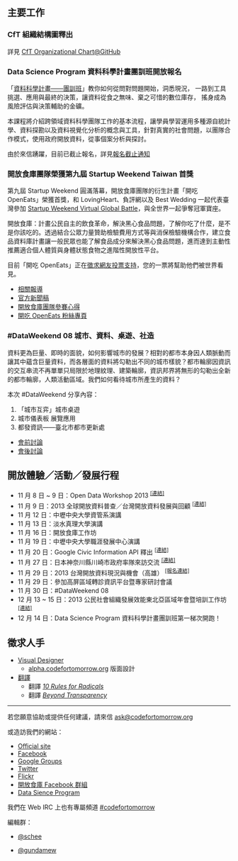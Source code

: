 ## 主要工作

### CfT 組織結構圖釋出
詳見 [CfT Organizational Chart@GitHub][1]

### Data Science Program 資料科學計畫團訓班開放報名
「[資料科學計畫——團訓班][3]」教你如何從問對問題開始，洞悉現況， 一路到工具挑選、應用與最終的決策，讓資料從食之無味、棄之可惜的數位庫存， 搖身成為風險評估與決策輔助的金礦。

本課程將介紹跨領域資料科學團隊工作的基本流程，讓學員學習運用多種源自統計學、資料探勘以及資料視覺化分析的概念與工具，針對真實的社會問題，以團隊合作模式，使用政府開放資料，從事個案分析與探討。

由於來信踴躍，目前已截止報名，詳見[報名截止通知][2]

### 開放食庫團隊榮獲第九屆 Startup Weekend Taiwan 首獎
第九屆 Startup Weekend 圓滿落幕，開放食庫團隊的衍生計畫「開吃 OpenEats」榮獲首獎，和 LovingHeart、負評網以及 Best Wedding 一起代表臺灣參加 [Startup Weekend Virtual Global Battle][4]，與全世界一起爭奪冠軍寶座。

開放食庫：計畫公民自主的飲食革命，解決黑心食品問題，了解你吃了什麼，是不是你該吃的。透過結合公眾力量贊助檢驗費用方式等與消保檢驗機構合作，建立食品資料庫計畫讓一般民眾也能了解食品成分來解決黑心食品問題，進而達到主動性推薦適合個人體質與身體狀態食物之進階性開放性平台。

目前「開吃 OpenEats」正在[徵求網友投票支持][5]，您的一票將幫助他們被世界看見。

- [相關報導][6]
- [官方新聞稿][7]
- [開放食庫團隊參賽心得][8]
- [開吃 OpenEats 粉絲專頁][9]

### #DataWeekend 08 城市、資料、桌遊、社造
資料更為巨量、即時的面貌，如何影響城市的發展？相對的都市本身因人類脈動而讓其中蘊含巨量資料，而各層面的資料將勾勒出不同的城市樣貌？都市輪廓因資訊的交互串流不再單單只局限於地理紋理、建築輪廓，資訊邦界將無形的勾勒出全新的都市輪廓，人類活動區域。我們如何看待城市所產生的資料？

本次 #DataWeekend 分享內容：

1. 「城市互弈」城市桌遊  
2. 城市儀表板 展覽應用
3. 都發資訊——臺北市都市更新處

- [會前討論][10]
- [會後討論][11]

## 開放體驗／活動／發展行程
- 11 月 8 日 ~ 9 日：Open Data Workshop 2013 <sup>[\[連結\]][12]</sup>
- 11 月 9 日：2013 全球開放資料普查／台灣開放資料發展與回顧 <sup>[\[連結\]][13]</sup>
- 11 月 12 日：中壢中央大學資管系演講
- 11 月 13 日：淡水真理大學演講
- 11 月 16 日：開放食庫工作坊
- 11 月 19 日：中壢中央大學職涯發展中心演講
- 11 月 20 日：Google Civic Information API 釋出 <sup>[\[連結\]][14]</sup>
- 11 月 27 日：日本神奈川縣川崎市政府率隊來訪交流 <sup>[\[連結\]][15]</sup>
- 11 月 29 日：2013 台灣開放資料現況與機會（高雄） <sup>[\[報名連結\]][16]</sup>
- 11 月 29 日：參加高屏區域轉診資訊平台暨專家研討會議
- 11 月 30 日：#DataWeekend 08
- 12 月 13 ~ 15 日：2013 公民社會組織發展效能東北亞區域年會暨培訓工作坊 <sup>[\[連結\]][17]</sup>
- 12 月 14 日：Data Science Program 資料科學計畫團訓班第一梯次開跑！

## 徵求人手
- [Visual Designer][18]
    - [alpha.codefortomorrow.org][19] 版面設計
- [翻譯][20]
    - 翻譯 [*10 Rules for Radicals*][21]
    - 翻譯 [*Beyond Transparency*][22]

---

若您願意協助或提供任何建議，請來信 ask@codefortomorrow.org

或造訪我們的網站：

- [Official site][23]
- [Facebook][24]
- [Google Groups][25]
- [Twitter][26]
- [Flickr][27]
- [開放食庫 Facebook 群組][28]
- [Data Sience Program][29]

我們在 Web IRC 上也有專屬頻道 [#codefortomorrow][30]

編輯群：

- [@schee][31]
- [@gundamew][32]


  [1]: https://github.com/codefortomorrow/foundation-document/blob/master/cft-org-chart-2013q4.png
  [2]: http://datasci.co/2013/12/02/closing-date-entries/
  [3]: http://datasci.co/2013/11/24/datasci-open-2013/
  [4]: http://wake.github.io/gsw/
  [5]: http://goo.gl/lLqwUw
  [6]: http://bnext.com.tw/article/view/id/30172
  [7]: https://startupweekendtaiwan.hackpad.com/-Startup-Weekend-Taiwan--terrRPlHVeY
  [8]: http://water-yh-su.blogspot.tw/2013/11/2013-startup-weekend-9-taipei.html
  [9]: https://www.facebook.com/openeats
  [10]: https://groups.google.com/d/msg/codefortomorrow/Mb6GmF9WrnU/NRVfW75kA9kJ
  [11]: https://groups.google.com/d/msg/codefortomorrow/8OFuan7UsoI/67dRzFTJ4PgJ
  [12]: https://groups.google.com/d/msg/codefortomorrow/TMgEdJqPIyA/6lCPtnxXK40J
  [13]: https://groups.google.com/d/msg/codefortomorrow/s6SuYdCx1kY/tD-i5tgcLq8J
  [14]: https://groups.google.com/d/msg/codefortomorrow/wZQax-qCXDs/yoEByXfpfQUJ
  [15]: https://groups.google.com/d/msg/codefortomorrow/BybG60N-ZOw/XNsldg6aF_EJ
  [16]: https://kktix.com/events/cft-khh-2013/
  [17]: https://groups.google.com/d/msg/codefortomorrow/7sQR6QBJsrs/L_OrWLI9v0UJ
  [18]: https://groups.google.com/d/msg/codefortomorrow/LmCRq_y0czg/UXNfX8YgNZoJ
  [19]: http://alpha.codefortomorrow.org/
  [20]: https://groups.google.com/d/msg/codefortomorrow/RK4-uLZLbgQ/lrg_VbSkjTgJ
  [21]: https://archive.org/details/org.resource.public.10rules
  [22]: https://groups.google.com/d/msg/codefortomorrow/60Jx3cp7TLY/CcOc6FFrOOEJ
  [23]: http://codefortomorrow.org/
  [24]: https://www.facebook.com/CodeForTomorrow
  [25]: http://groups.google.com/group/codefortomorrow
  [26]: http://twitter.com/codefortomorrow
  [27]: http://www.flickr.com/groups/codefortomorrow/
  [28]: https://www.facebook.com/groups/foodopendata/
  [29]: http://datasci.co
  [30]: http://webchat.freenode.net/?channels=codefortomorrow
  [31]: https://github.com/schee
  [32]: https://github.com/gundamew
